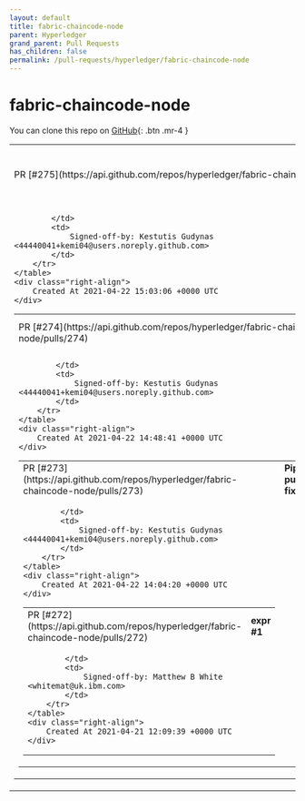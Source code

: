 ```yaml
---
layout: default
title: fabric-chaincode-node
parent: Hyperledger
grand_parent: Pull Requests
has_children: false
permalink: /pull-requests/hyperledger/fabric-chaincode-node
---
```


# fabric-chaincode-node

You can clone this repo on <span class="fs-3">[GitHub](https://github.com/hyperledger/fabric-chaincode-node){: .btn .mr-4 }</span>


<div class="code-example" markdown="1">
    <table>
        <tr>
            <td>
                PR [#275](https://api.github.com/repos/hyperledger/fabric-chaincode-node/pulls/275)
            </td>
            <td>
                <b>
                    Shebang issue fixed [FABCN-438]
                </b>
            </td>
        </tr>
        <tr>
            <td>
                
            </td>
            <td>
                Signed-off-by: Kestutis Gudynas <44440041+kemi04@users.noreply.github.com>
            </td>
        </tr>
    </table>
    <div class="right-align">
        Created At 2021-04-22 15:03:06 +0000 UTC
    </div>
</div>

<div class="code-example" markdown="1">
    <table>
        <tr>
            <td>
                PR [#274](https://api.github.com/repos/hyperledger/fabric-chaincode-node/pulls/274)
            </td>
            <td>
                <b>
                    Pipeline publishing fixed
                </b>
            </td>
        </tr>
        <tr>
            <td>
                
            </td>
            <td>
                Signed-off-by: Kestutis Gudynas <44440041+kemi04@users.noreply.github.com>
            </td>
        </tr>
    </table>
    <div class="right-align">
        Created At 2021-04-22 14:48:41 +0000 UTC
    </div>
</div>

<div class="code-example" markdown="1">
    <table>
        <tr>
            <td>
                PR [#273](https://api.github.com/repos/hyperledger/fabric-chaincode-node/pulls/273)
            </td>
            <td>
                <b>
                    Pipeline publishing fixed
                </b>
            </td>
        </tr>
        <tr>
            <td>
                
            </td>
            <td>
                Signed-off-by: Kestutis Gudynas <44440041+kemi04@users.noreply.github.com>
            </td>
        </tr>
    </table>
    <div class="right-align">
        Created At 2021-04-22 14:04:20 +0000 UTC
    </div>
</div>

<div class="code-example" markdown="1">
    <table>
        <tr>
            <td>
                PR [#272](https://api.github.com/repos/hyperledger/fabric-chaincode-node/pulls/272)
            </td>
            <td>
                <b>
                    expr #1
                </b>
            </td>
        </tr>
        <tr>
            <td>
                
            </td>
            <td>
                Signed-off-by: Matthew B White <whitemat@uk.ibm.com>
            </td>
        </tr>
    </table>
    <div class="right-align">
        Created At 2021-04-21 12:09:39 +0000 UTC
    </div>
</div>

